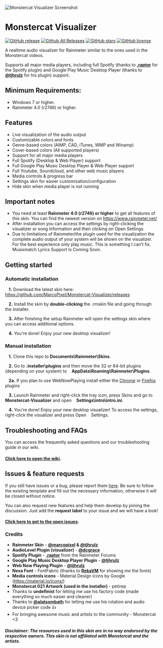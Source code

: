 ![Monstercat Visualizer Screenshot](https://raw.githubusercontent.com/MarcoPixel/marcopixel.github.io/master/img/monstercat.png "Monstercat Visualizer Screenshot")

# Monstercat Visualizer
[![GitHub release](https://img.shields.io/github/release/MarcoPixel/Monstercat-Visualizer.svg?colorB=97CA00?label=version)](https://github.com/MarcoPixel/Monstercat-Visualizer/releases/latest) [![Github All Releases](https://img.shields.io/github/downloads/MarcoPixel/Monstercat-Visualizer/total.svg?colorB=97CA00)](https://github.com/MarcoPixel/Monstercat-Visualizer/releases) [![GitHub stars](https://img.shields.io/github/stars/MarcoPixel/Monstercat-Visualizer.svg?colorB=007EC6)](https://github.com/MarcoPixel/Monstercat-Visualizer/stargazers)  [![GitHub license](https://img.shields.io/badge/license-MIT-blue.svg)](https://raw.githubusercontent.com/MarcoPixel/Monstercat-Visualizer/master/LICENSE)

A realtime audio visualizer for Rainmeter similar to the ones used in the Monstercat videos.

Supports all major media players, including full Spotify (thanks to **[.raptor](https://forum.rainmeter.net/viewtopic.php?t=17077)** for the Spotify plugin) and Google Play Music Desktop Player (thanks to **[@tjhrulz](https://github.com/tjhrulz)** for his plugin) support.

## Minimum Requirements:
 - Windows 7 or higher.
 - Rainmeter 4.0 (r2746) or higher.

## Features

- Live visualization of the audio output
- Customizable colors and fonts
- Genre-based colors (AIMP, CAD, iTunes, WMP and Winamp)
- Cover-based colors (All supported players)
- Support for all major media players
- Full Spotify (Desktop & Web Player) support
- Full Google Play Music Desktop Player & Web Player support
- Full Youtube, Soundcloud, and other web music players
- Media controls & progress bar
- Settings skin for easier customization/configuration
- Hide skin when media player is not running

## Important notes


- You need at least **Rainmeter 4.0 (r2746) or higher** to get all features of this skin. You can find the newest version on https://www.rainmeter.net/
- After installation you can access the settings by right-clicking the visualizer or song information and then clicking on Open Settings.
- Due to limitations of Rainmeter/the plugin used for the visualization the complete audio output of your system will be shown on the visualizer. For the best experience only play music. This is something I can’t fix.
Musixmatch Lyrics Support Is Coming Soon.

## Getting started

### Automatic installation

&nbsp;&nbsp;&nbsp;**1.**  Download the latest skin here: https://github.com/MarcoPixel/Monstercat-Visualizer/releases

&nbsp;&nbsp;&nbsp;**2.**  Install the skin by **double-clicking** the .rmskin file and going through the installer.

&nbsp;&nbsp;&nbsp;**3.**  After finishing the setup Rainmeter will open the settings skin where you can access additional options.

&nbsp;&nbsp;&nbsp;**4.**  You're done! Enjoy your new desktop visualizer!

### Manual installation

&nbsp;&nbsp;&nbsp;**1.**  Clone this repo to **Documents\Rainmeter\Skins**.

&nbsp;&nbsp;&nbsp;**2.**  Go to **.installer\plugins** and then move the 32 or 64-bit plugins (depending on your system) to &nbsp;&nbsp;&nbsp;**AppData\Roaming\Rainmeter\Plugins**.

&nbsp;&nbsp;&nbsp;**2a.**  If you plan to use WebNowPlaying install either the [Chrome](https://chrome.google.com/webstore/detail/webnowplaying-companion/jfakgfcdgpghbbefmdfjkbdlibjgnbli) or [Firefox](https://addons.mozilla.org/en-US/firefox/addon/webnowplaying-companion/) plugins

&nbsp;&nbsp;&nbsp;**3.**  Launch Rainmeter and right-click the tray icon, press Skins and go to **Monstercat-Visualizer** and open &nbsp;&nbsp;&nbsp;**Settings\intro\intro.ini**.

&nbsp;&nbsp;&nbsp;**4.**  You're done! Enjoy your new desktop visualizer!
To access the settings, right-click the visualizer and press Open &nbsp;&nbsp;&nbsp;Settings.

## Troubleshooting and FAQs

You can access the frequently asked questions and our troubleshooting guide in our wiki.
#### [Click here to open the wiki](https://github.com/MarcoPixel/Monstercat-Visualizer/wiki).

## Issues & feature requests

If you still have issues or a bug, please report them [here](https://github.com/MarcoPixel/Monstercat-Visualizer/issues). Be sure to follow the existing template and fill out the necessary information, otherwise it will be closed without notice.

You can also request new features and help them develop by joining the discussion. Just add the **request label** to your issue and we will have a look!

#### [Click here to get to the open issues](https://github.com/MarcoPixel/Monstercat-Visualizer/issues).

### Credits

- **Rainmeter Skin** - **[@marcopixel](https://github.com/marcopixel) & [@tjhrulz](https://github.com/tjhrulz)**
- **AudioLevel Plugin (visualizer)** - **[@dcgrace](https://github.com/dcgrace/AudioLevel)**
- **Spotify Plugin** - **[.raptor](https://forum.rainmeter.net/viewtopic.php?t=17077)** from the Rainmeter Forums
- **Google Play Music Desktop Player Plugin** - **[@tjhrulz](https://github.com/tjhrulz/GPMDP-Plugin)**
- **Web Now Playing Plugin** - **[@tjhrulz](https://github.com/tjhrulz/WebNowPlaying)**
- **Nexa Font** - FontFabric (thanks to **[RekaVM](http://rekavm.deviantart.com/)** for showing me the fonts)
- **Media controls icons** - Material Design icons by Google (https://material.io/icons/)
- **Monstercat 021 Artwork (used in the installer)** - petirep 
- Thanks to **undefinist** for letting me use his factory code (made everything so much easier and cleaner)
- Thanks to **[@alatsombath](https://github.com/alatsombath)** for letting me use his rotation and audio device picker code :thumbsup:
- For bringing awesome music and artists to the community - Monstercat <3

##### Disclaimer: The resources used in this skin are in no way endorsed by the respective owners. This skin is not affiliated with Monstercat and the artists.
